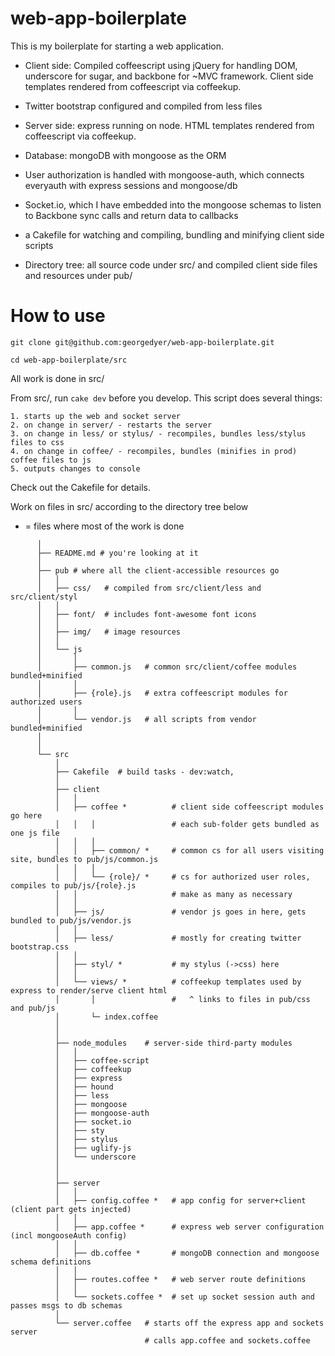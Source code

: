 web-app-boilerplate
===================

This is my boilerplate for starting a web application.

  - Client side: Compiled coffeescript using jQuery for handling DOM, underscore for sugar, and backbone for ~MVC framework. Client side templates rendered from coffeescript via coffeekup.

  - Twitter bootstrap configured and compiled from less files

  - Server side: express running on node. HTML templates rendered from coffeescript via coffeekup.

  - Database: mongoDB with mongoose as the ORM

  - User authorization is handled with mongoose-auth, which connects everyauth with express sessions and mongoose/db

  - Socket.io, which I have embedded into the mongoose schemas to listen to Backbone sync calls and return data to callbacks

  - a Cakefile for watching and compiling, bundling and minifying client side scripts

  - Directory tree: all source code under src/ and compiled client side files and resources under pub/


How to use
==========
  
  `git clone git@github.com:georgedyer/web-app-boilerplate.git`

  `cd web-app-boilerplate/src`

  All work is done in src/

  From src/, run `cake dev` before you develop. This script does several things:

    1. starts up the web and socket server 
    2. on change in server/ - restarts the server
    3. on change in less/ or stylus/ - recompiles, bundles less/stylus files to css
    4. on change in coffee/ - recompiles, bundles (minifies in prod) coffee files to js
    5. outputs changes to console

  Check out the Cakefile for details.

  Work on files in src/ according to the directory tree below
  * = files where most of the work is done

```
      │
      ├── README.md # you're looking at it
      │
      ├── pub # where all the client-accessible resources go
      │   │
      │   ├── css/   # compiled from src/client/less and src/client/styl
      │   │
      │   ├── font/  # includes font-awesome font icons
      │   │
      │   ├── img/   # image resources
      │   │
      │   └── js
      │       │
      │       ├── common.js   # common src/client/coffee modules bundled+minified
      │       │
      │       ├── {role}.js   # extra coffeescript modules for authorized users
      │       │  
      │       └── vendor.js   # all scripts from vendor bundled+minified
      │
      │
      └── src
          │
          ├── Cakefile  # build tasks - dev:watch, 
          │
          ├── client
          │   │
          │   ├── coffee *          # client side coffeescript modules go here
          │   │   │                 # each sub-folder gets bundled as one js file
          │   │   │ 
          │   │   ├── common/ *     # common cs for all users visiting site, bundles to pub/js/common.js
          │   │   │ 
          │   │   └── {role}/ *     # cs for authorized user roles, compiles to pub/js/{role}.js
          │   │                     # make as many as necessary
          │   │
          │   ├── js/               # vendor js goes in here, gets bundled to pub/js/vendor.js
          │   │ 
          │   ├── less/             # mostly for creating twitter bootstrap.css
          │   │
          │   ├── styl/ *           # my stylus (->css) here
          │   │
          │   └── views/ *          # coffeekup templates used by express to render/serve client html
          │       │                 #   ^ links to files in pub/css and pub/js
          │       └─ index.coffee
          │
          │
          ├── node_modules    # server-side third-party modules
          │   │
          │   ├── coffee-script 
          │   ├── coffeekup
          │   ├── express
          │   ├── hound
          │   ├── less
          │   ├── mongoose
          │   ├── mongoose-auth
          │   ├── socket.io
          │   ├── sty
          │   ├── stylus
          │   ├── uglify-js
          │   └── underscore
          │
          │
          ├── server
          │   │
          │   ├── config.coffee *   # app config for server+client (client part gets injected)
          │   │
          │   ├── app.coffee *      # express web server configuration (incl mongooseAuth config)
          │   │
          │   ├── db.coffee *       # mongoDB connection and mongoose schema definitions
          │   │
          │   ├── routes.coffee *   # web server route definitions
          │   │
          │   └── sockets.coffee *  # set up socket session auth and passes msgs to db schemas
          │
          └── server.coffee   # starts off the express app and sockets server
                              # calls app.coffee and sockets.coffee
```








